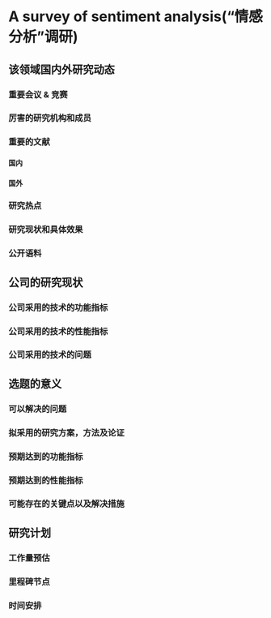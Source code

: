 # A survey of sentiment analysis(“情感分析”调研)

## 该领域国内外研究动态
### 重要会议 & 竞赛
### 厉害的研究机构和成员
### 重要的文献
#### 国内
#### 国外
### 研究热点
### 研究现状和具体效果
### 公开语料
## 公司的研究现状
### 公司采用的技术的功能指标
### 公司采用的技术的性能指标
### 公司采用的技术的问题
## 选题的意义
### 可以解决的问题
### 拟采用的研究方案，方法及论证
### 预期达到的功能指标
### 预期达到的性能指标
### 可能存在的关键点以及解决措施
## 研究计划
### 工作量预估
### 里程碑节点
### 时间安排
